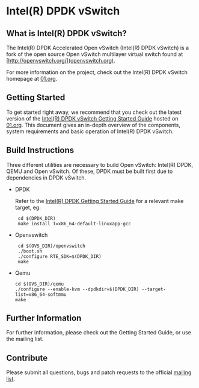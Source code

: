 Intel(R) DPDK vSwitch
=====================

What is Intel(R) DPDK vSwitch?
------------------------------

The Intel(R) DPDK Accelerated Open vSwitch (Intel(R) DPDK vSwitch) is a fork
of the open source Open vSwitch multilayer virtual switch found at
[http://openvswitch.org/](openvswitch.org).

For more information on the project, check out the Intel(R) DPDK vSwitch
homepage at [01.org](https://01.org/packet-processing/intel%C2%AE-ovdk).

Getting Started
---------------

To get started right away, we recommend that you check out the latest version of the [Intel(R) DPDK vSwitch Getting Started Guide][ovdk gsg] hosted on [01.org][ovdk gsg]. This document gives an in-depth overview of the components, system requirements and basic operation of Intel(R) DPDK vSwitch.

[ovdk gsg]: https://01.org/downloads/222

Build Instructions
------------------

Three different utilities are necessary to build Open vSwitch: Intel(R) DPDK, QEMU and Open vSwitch. Of these, DPDK must be built first due to dependencies in DPDK vSwitch.

 * DPDK

    Refer to the [Intel(R) DPDK Getting Started Guide](http://dpdk.org/doc) for
    a relevant make target, eg:

        cd $(DPDK_DIR)
        make install T=x86_64-default-linuxapp-gcc

 * Openvswitch

        cd $(OVS_DIR)/openvswitch
        ./boot.sh
        ./configure RTE_SDK=$(DPDK_DIR)
        make

 *  Qemu

        cd $(OVS_DIR)/qemu
        ./configure --enable-kvm --dpdkdir=$(DPDK_DIR) --target-list=x86_64-softmmu
        make

Further Information
-------------------

For further information, please check out the Getting Started Guide, or use the mailing list.

Contribute
----------

Please submit all questions, bugs and patch requests to the official [mailing list](https://lists.01.org/mailman/listinfo/dpdk-ovs).

